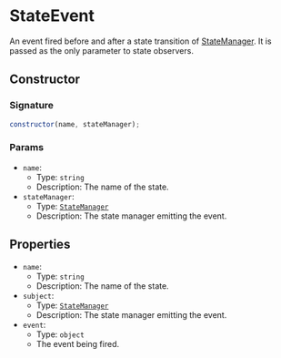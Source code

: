 # StateEvent

An event fired before and after a state transition of [StateManager](state-manager.md). It is passed as the only parameter to state observers.

## Constructor

### Signature

```js
constructor(name, stateManager);
```

### Params

- `name`:
  - Type: `string`
  - Description: The name of the state.
- `stateManager`:
  - Type: [`StateManager`](state-manager.md)
  - Description: The state manager emitting the event.

## Properties

- `name`:
  - Type: `string`
  - Description: The name of the state.
- `subject`:
  - Type: [`StateManager`](state-manager.md)
  - Description: The state manager emitting the event.
- `event`:
  - Type: `object`
  - The event being fired.
